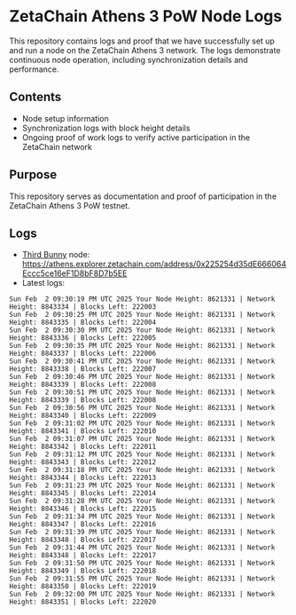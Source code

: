 # ZetaChain Athens 3 PoW Node Logs
This repository contains logs and proof that we have successfully set up and run a node on the ZetaChain Athens 3 network. The logs demonstrate continuous node operation, including synchronization details and performance.

## Contents
- Node setup information
- Synchronization logs with block height details
- Ongoing proof of work logs to verify active participation in the ZetaChain network

## Purpose
This repository serves as documentation and proof of participation in the ZetaChain Athens 3 PoW testnet.

## Logs

- [Third Bunny](https://thirdbunny.xyz/) node: https://athens.explorer.zetachain.com/address/0x225254d35dE666064Eccc5ce16eF1D8bF8D7b5EE
- Latest logs:
```
Sun Feb  2 09:30:19 PM UTC 2025 Your Node Height: 8621331 | Network Height: 8843334 | Blocks Left: 222003
Sun Feb  2 09:30:25 PM UTC 2025 Your Node Height: 8621331 | Network Height: 8843335 | Blocks Left: 222004
Sun Feb  2 09:30:30 PM UTC 2025 Your Node Height: 8621331 | Network Height: 8843336 | Blocks Left: 222005
Sun Feb  2 09:30:35 PM UTC 2025 Your Node Height: 8621331 | Network Height: 8843337 | Blocks Left: 222006
Sun Feb  2 09:30:41 PM UTC 2025 Your Node Height: 8621331 | Network Height: 8843338 | Blocks Left: 222007
Sun Feb  2 09:30:46 PM UTC 2025 Your Node Height: 8621331 | Network Height: 8843339 | Blocks Left: 222008
Sun Feb  2 09:30:51 PM UTC 2025 Your Node Height: 8621331 | Network Height: 8843339 | Blocks Left: 222008
Sun Feb  2 09:30:56 PM UTC 2025 Your Node Height: 8621331 | Network Height: 8843340 | Blocks Left: 222009
Sun Feb  2 09:31:02 PM UTC 2025 Your Node Height: 8621331 | Network Height: 8843341 | Blocks Left: 222010
Sun Feb  2 09:31:07 PM UTC 2025 Your Node Height: 8621331 | Network Height: 8843342 | Blocks Left: 222011
Sun Feb  2 09:31:12 PM UTC 2025 Your Node Height: 8621331 | Network Height: 8843343 | Blocks Left: 222012
Sun Feb  2 09:31:18 PM UTC 2025 Your Node Height: 8621331 | Network Height: 8843344 | Blocks Left: 222013
Sun Feb  2 09:31:23 PM UTC 2025 Your Node Height: 8621331 | Network Height: 8843345 | Blocks Left: 222014
Sun Feb  2 09:31:28 PM UTC 2025 Your Node Height: 8621331 | Network Height: 8843346 | Blocks Left: 222015
Sun Feb  2 09:31:34 PM UTC 2025 Your Node Height: 8621331 | Network Height: 8843347 | Blocks Left: 222016
Sun Feb  2 09:31:39 PM UTC 2025 Your Node Height: 8621331 | Network Height: 8843348 | Blocks Left: 222017
Sun Feb  2 09:31:44 PM UTC 2025 Your Node Height: 8621331 | Network Height: 8843348 | Blocks Left: 222017
Sun Feb  2 09:31:50 PM UTC 2025 Your Node Height: 8621331 | Network Height: 8843349 | Blocks Left: 222018
Sun Feb  2 09:31:55 PM UTC 2025 Your Node Height: 8621331 | Network Height: 8843350 | Blocks Left: 222019
Sun Feb  2 09:32:00 PM UTC 2025 Your Node Height: 8621331 | Network Height: 8843351 | Blocks Left: 222020
```
